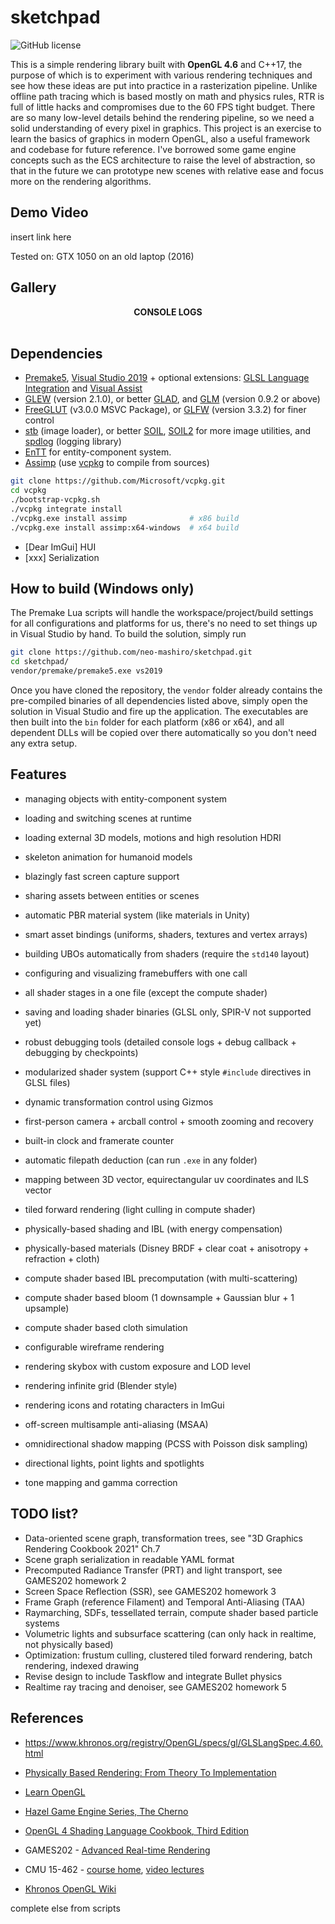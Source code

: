 # sketchpad

![GitHub license](https://img.shields.io/github/license/neo-mashiro/sketchpad?color=orange&label=License&style=plastic)

This is a simple rendering library built with __OpenGL 4.6__ and C++17, the purpose of which is to experiment with various rendering techniques and see how these ideas are put into practice in a rasterization pipeline. Unlike offline path tracing which is based mostly on math and physics rules, RTR is full of little hacks and compromises due to the 60 FPS tight budget. There are so many low-level details behind the rendering pipeline, so we need a solid understanding of every pixel in graphics. This project is an exercise to learn the basics of graphics in modern OpenGL, also a useful framework and codebase for future reference. I've borrowed some game engine concepts such as the ECS architecture to raise the level of abstraction, so that in the future we can prototype new scenes with relative ease and focus more on the rendering algorithms.

## Demo Video

insert link here

Tested on: GTX 1050 on an old laptop (2016)

## Gallery

<p align="center">
  <b>CONSOLE LOGS</b>
  <br><br>
  <img src="">
</p>

## Dependencies

- [Premake5](https://github.com/premake/premake-core), [Visual Studio 2019](https://visualstudio.microsoft.com/downloads/) + optional extensions: [GLSL Language Integration](https://marketplace.visualstudio.com/items?itemName=DanielScherzer.GLSL) and [Visual Assist](https://www.wholetomato.com/)
- [GLEW](https://en.wikipedia.org/wiki/OpenGL_Extension_Wrangler_Library) (version 2.1.0), or better [GLAD](https://glad.dav1d.de/), and [GLM](https://glm.g-truc.net/0.9.2/api/index.html) (version 0.9.2 or above)
- [FreeGLUT](https://en.wikipedia.org/wiki/FreeGLUT) (v3.0.0 MSVC Package), or [GLFW](https://en.wikipedia.org/wiki/GLFW) (version 3.3.2) for finer control
- [stb](https://github.com/nothings/stb) (image loader), or better [SOIL](https://github.com/littlstar/soil), [SOIL2](https://github.com/SpartanJ/SOIL2) for more image utilities, and [spdlog](https://github.com/gabime/spdlog) (logging library)
- [EnTT](...) for entity-component system.
- [Assimp](https://github.com/assimp/assimp) (use [vcpkg](https://github.com/microsoft/vcpkg) to compile from sources)
```bash
git clone https://github.com/Microsoft/vcpkg.git
cd vcpkg
./bootstrap-vcpkg.sh
./vcpkg integrate install
./vcpkg.exe install assimp              # x86 build
./vcpkg.exe install assimp:x64-windows  # x64 build
```
- [Dear ImGui] HUI
- [xxx] Serialization

## How to build (Windows only)

The Premake Lua scripts will handle the workspace/project/build settings for all configurations and platforms for us, there's no need to set things up in Visual Studio by hand. To build the solution, simply run
```bash
git clone https://github.com/neo-mashiro/sketchpad.git
cd sketchpad/
vendor/premake/premake5.exe vs2019
```
Once you have cloned the repository, the `vendor` folder already contains the pre-compiled binaries of all dependencies listed above, simply open the solution in Visual Studio and fire up the application. The executables are then built into the `bin` folder for each platform (x86 or x64), and all dependent DLLs will be copied over there automatically so you don't need any extra setup.

## Features

- managing objects with entity-component system
- loading and switching scenes at runtime
- loading external 3D models, motions and high resolution HDRI
- skeleton animation for humanoid models
- blazingly fast screen capture support
- sharing assets between entities or scenes
- automatic PBR material system (like materials in Unity)
- smart asset bindings (uniforms, shaders, textures and vertex arrays)
- building UBOs automatically from shaders (require the `std140` layout)
- configuring and visualizing framebuffers with one call
- all shader stages in a one file (except the compute shader)
- saving and loading shader binaries (GLSL only, SPIR-V not supported yet)
- robust debugging tools (detailed console logs + debug callback + debugging by checkpoints)
- modularized shader system (support C++ style `#include` directives in GLSL files)
- dynamic transformation control using Gizmos
- first-person camera + arcball control + smooth zooming and recovery
- built-in clock and framerate counter
- automatic filepath deduction (can run `.exe` in any folder)
- mapping between 3D vector, equirectangular uv coordinates and ILS vector


- tiled forward rendering (light culling in compute shader)
- physically-based shading and IBL (with energy compensation)
- physically-based materials (Disney BRDF + clear coat + anisotropy + refraction + cloth)
- compute shader based IBL precomputation (with multi-scattering)
- compute shader based bloom (1 downsample + Gaussian blur + 1 upsample)
- compute shader based cloth simulation
- configurable wireframe rendering
- rendering skybox with custom exposure and LOD level
- rendering infinite grid (Blender style)
- rendering icons and rotating characters in ImGui
- off-screen multisample anti-aliasing (MSAA)
- omnidirectional shadow mapping (PCSS with Poisson disk sampling)
- directional lights, point lights and spotlights
- tone mapping and gamma correction

## TODO list?

- Data-oriented scene graph, transformation trees, see "3D Graphics Rendering Cookbook 2021" Ch.7
- Scene graph serialization in readable YAML format
- Precomputed Radiance Transfer (PRT) and light transport, see GAMES202 homework 2
- Screen Space Reflection (SSR), see GAMES202 homework 3
- Frame Graph (reference Filament) and Temporal Anti-Aliasing (TAA)
- Raymarching, SDFs, tessellated terrain, compute shader based particle systems
- Volumetric lights and subsurface scattering (can only hack in realtime, not physically based)
- Optimization: frustum culling, clustered tiled forward rendering, batch rendering, indexed drawing
- Revise design to include Taskflow and integrate Bullet physics
- Realtime ray tracing and denoiser, see GAMES202 homework 5



## References

- https://www.khronos.org/registry/OpenGL/specs/gl/GLSLangSpec.4.60.html

- [Physically Based Rendering: From Theory To Implementation](https://www.pbr-book.org/)
- [Learn OpenGL](https://learnopengl.com)
- [Hazel Game Engine Series, The Cherno](....)
- [OpenGL 4 Shading Language Cookbook, Third Edition](...)
- GAMES202 - [Advanced Real-time Rendering](https://sites.cs.ucsb.edu/~lingqi/teaching/games202.html)
- CMU 15-462 - [course home](http://15462.courses.cs.cmu.edu/fall2020/home), [video lectures](https://www.youtube.com/playlist?list=PL9_jI1bdZmz2emSh0UQ5iOdT2xRHFHL7E)
- [Khronos OpenGL Wiki](https://www.khronos.org/opengl/wiki/Main_Page)

complete else from scripts